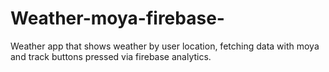 # Weather-moya-firebase-
Weather app that shows weather by user location, fetching data with moya and track buttons pressed via firebase analytics.
